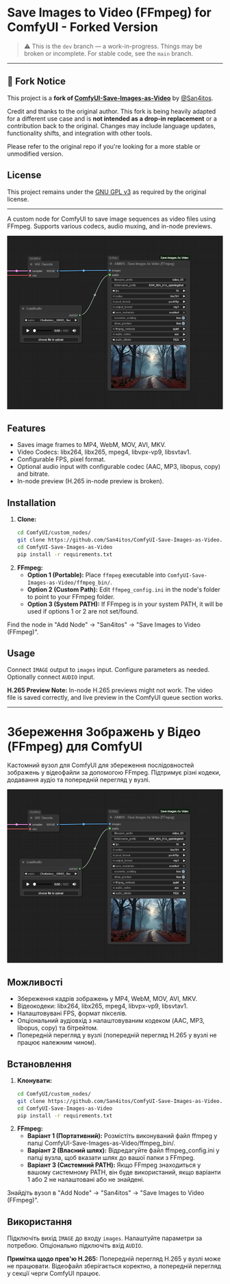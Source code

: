 # Save Images to Video (FFmpeg) for ComfyUI - Forked Version

> ⚠️ This is the `dev` branch — a work-in-progress. Things may be broken or incomplete. For stable code, see the `main` branch.

---

## 🔄 Fork Notice

This project is a **fork of [ComfyUI-Save-Images-as-Video](https://github.com/San4itos/ComfyUI-Save-Images-as-Video)** by [@San4itos](https://github.com/San4itos).

Credit and thanks to the original author. This fork is being heavily adapted for a different use case and is **not intended as a drop-in replacement** or a contribution back to the original. Changes may include language updates, functionality shifts, and integration with other tools.

Please refer to the original repo if you're looking for a more stable or unmodified version.

## License
This project remains under the [GNU GPL v3](./LICENSE) as required by the original license.

---

A custom node for ComfyUI to save image sequences as video files using FFmpeg. Supports various codecs, audio muxing, and in-node previews.

![Save Images to Video (FFmpeg)](./screenshots/screenshot.png)

## Features

*   Saves image frames to MP4, WebM, MOV, AVI, MKV.
*   Video Codecs: libx264, libx265, mpeg4, libvpx-vp9, libsvtav1.
*   Configurable FPS, pixel format.
*   Optional audio input with configurable codec (AAC, MP3, libopus, copy) and bitrate.
*   In-node preview (H.265 in-node preview is broken).

## Installation

1.  **Clone:**
    ```bash
    cd ComfyUI/custom_nodes/
    git clone https://github.com/San4itos/ComfyUI-Save-Images-as-Video.git 
    cd ComfyUI-Save-Images-as-Video
    pip install -r requirements.txt
    ```
2.  **FFmpeg:**
    *   **Option 1 (Portable):** Place `ffmpeg` executable into `ComfyUI-Save-Images-as-Video/ffmpeg_bin/`.
    *   **Option 2 (Custom Path):** Edit `ffmpeg_config.ini` in the node's folder to point to your FFmpeg folder.
    *   **Option 3 (System PATH):** If FFmpeg is in your system PATH, it will be used if options 1 or 2 are not set/found.

Find the node in "Add Node" -> "San4itos" -> "Save Images to Video (FFmpeg)".

## Usage
Connect `IMAGE` output to `images` input. Configure parameters as needed. Optionally connect `AUDIO` input.

**H.265 Preview Note:** In-node H.265 previews might not work. The video file is saved correctly, and live preview in the ComfyUI queue section works.

---

# Збереження Зображень у Відео (FFmpeg) для ComfyUI

Кастомний вузол для ComfyUI для збереження послідовностей зображень у відеофайли за допомогою FFmpeg. Підтримує різні кодеки, додавання аудіо та попередній перегляд у вузлі.

![Save Images to Video (FFmpeg)](./screenshots/screenshot.png)

## Можливості

*   Збереження кадрів зображень у MP4, WebM, MOV, AVI, MKV.
*   Відеокодеки: libx264, libx265, mpeg4, libvpx-vp9, libsvtav1.
*   Налаштовувані FPS, формат пікселів.
*   Опціональний аудіовхід з налаштовуваним кодеком (AAC, MP3, libopus, copy) та бітрейтом.
*   Попередній перегляд у вузлі (попередній перегляд H.265 у вузлі не працює належним чином).

## Встановлення

1.  **Клонувати:**
    ```bash
    cd ComfyUI/custom_nodes/
    git clone https://github.com/San4itos/ComfyUI-Save-Images-as-Video.git 
    cd ComfyUI-Save-Images-as-Video
    pip install -r requirements.txt
    ```
2.  **FFmpeg:**
    *   **Варіант 1 (Портативний):** Розмістіть виконуваний файл ffmpeg у папці ComfyUI-Save-Images-as-Video/ffmpeg_bin/.
    *   **Варіант 2 (Власний шлях):** Відредагуйте файл ffmpeg_config.ini у папці вузла, щоб вказати шлях до вашої папки з FFmpeg.
    *   **Варіант 3 (Системний PATH):** Якщо FFmpeg знаходиться у вашому системному PATH, він буде використаний, якщо варіанти 1 або 2 не налаштовані або не знайдені.

Знайдіть вузол в "Add Node" -> "San4itos" -> "Save Images to Video (FFmpeg)".

## Використання
Підключіть вихід `IMAGE` до входу `images`. Налаштуйте параметри за потребою. Опціонально підключіть вхід `AUDIO`.

**Примітка щодо прев'ю H.265:** Попередній перегляд H.265 у вузлі може не працювати. Відеофайл зберігається коректно, а попередній перегляд у секції черги ComfyUI працює.
